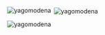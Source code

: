



<p><img align="left" src="https://github-readme-stats.vercel.app/api/top-langs?username=yagomodena&show_icons=true&locale=en&layout=compact" alt="yagomodena" /></p>

<p>&nbsp;<img align="center" src="https://github-readme-stats.vercel.app/api?username=yagomodena&show_icons=true&locale=en" alt="yagomodena" /></p>

<p><img align="center" src="https://github-readme-streak-stats.herokuapp.com/?user=yagomodena&" alt="yagomodena" /></p>
